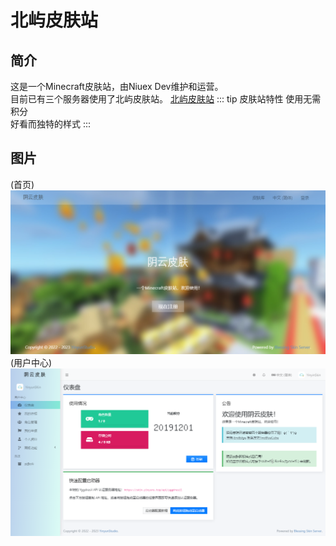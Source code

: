 # 北屿皮肤站
## 简介
这是一个Minecraft皮肤站，由Niuex Dev维护和运营。<br>
目前已有三个服务器使用了北屿皮肤站。
[北屿皮肤站](https://skin.niuex.dev/)
::: tip 皮肤站特性
使用无需积分<br>
好看而独特的样式
:::
## 图片
(首页)
![皮肤站首页](./1.png)
(用户中心)
![皮肤站面板](./2.png)
